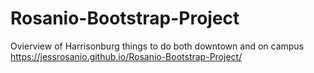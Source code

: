 # Rosanio-Bootstrap-Project
Ovierview of Harrisonburg things to do both downtown and on campus
https://jessrosanio.github.io/Rosanio-Bootstrap-Project/
